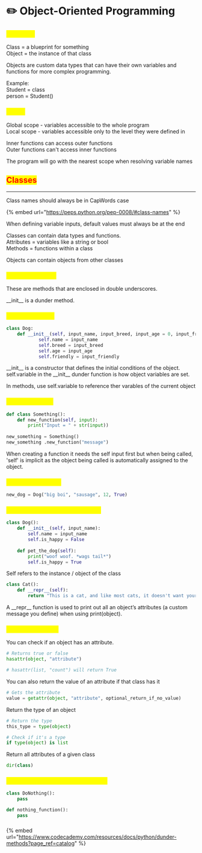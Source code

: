 # ✏️ Object-Oriented Programming

### <mark style="color:yellow;">Overview</mark>

Class = a blueprint for something\
Object = the instance of that class

Objects are custom data types that can have their own variables and functions for more complex programming.

Example:\
Student = class\
person = Student()

### <mark style="color:yellow;">Scope</mark>

Global scope - variables accessible to the whole program\
Local scope - variables accessible only to the level they were defined in

Inner functions can access outer functions\
Outer functions can't access inner functions

The program will go with the nearest scope when resolving variable names

## <mark style="color:red;">Classes</mark>

***

Class names should always be in CapWords case

{% embed url="https://peps.python.org/pep-0008/#class-names" %}

When defining variable inputs, default values must always be at the end

Classes can contain data types and functions.\
Attributes = variables like a string or bool\
Methods = functions within a class

Objects can contain objects from other classes

### <mark style="color:yellow;">Dunder methods</mark>

These are methods that are enclosed in double underscores.

\_\_init\_\_ is a dunder method.&#x20;

### <mark style="color:yellow;">Creating a class</mark>

```python
class Dog:
	def __init__(self, input_name, input_breed, input_age = 0, input_friendlyness = True):
			self.name = input_name
			self.breed = input_breed
			self.age = input_age
			self.friendly = input_friendly
```

\_\_init\_\_ is a constructor that defines the initial conditions of the object.\
self.variable in the \_\_init\_\_ dunder function is how object variables are set.

In methods, use self.variable to reference ther varables of the current object

### <mark style="color:yellow;">Class functions</mark>

```python
def class Something():
    def new_function(self, input):
        print("Input = " + str(input))
        
new_something = Something()
new_something .new_function("message")
```

When creating a function it needs the self input first but when being called, 'self' is implicit as the object being called is automatically assigned to the object.

### <mark style="color:yellow;">Creating an object</mark>

```python
new_dog = Dog("big boi", "sausage", 12, True)
```

### <mark style="color:yellow;">Define a new function in a class</mark>

```python
class Dog():
	def __init__(self, input_name):
		self.name = input_name
		self.is_happy = False
		
	def pet_the_dog(self):
		print("woof woof. *wags tail*")
		self.is_happy = True
```

Self refers to the instance / object of the class

```python
class Cat():
    def __repr__(self):
        return "This is a cat, and like most cats, it doesn't want your attention..."
```

A \_\_repr\_\_ function is used to print out all an object’s attributes (a custom message you define) when using print(object).

### <mark style="color:yellow;">Type & Attributes</mark>

You can check if an object has an attribute.&#x20;

```python
# Returns true or false
hasattr(object, "attribute")

# hasattr(list, "count") will return True
```

You can also return the value of an attribute if that class has it

```python
# Gets the attribute
value = getattr(object, "attribute", optional_return_if_no_value)
```

Return the type of an object

```python
# Return the type
this_type = type(object)

# Check if it's a type
if type(object) is list
```

Return all attributes of a given class

```python
dir(class)
```

### <mark style="color:yellow;">Create an empty class or function</mark>

```python
class DoNothing():
    pass

def nothing_function():
    pass
```

###

{% embed url="https://www.codecademy.com/resources/docs/python/dunder-methods?page_ref=catalog" %}
